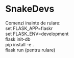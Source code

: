 # SnakeDevs

Comenzi inainte de rulare: <br />
set FLASK_APP=flaskr <br />
set FLASK_ENV=development<br />
flask init-db<br />
pip install -e .<br />
flask run (pentru rulare)
